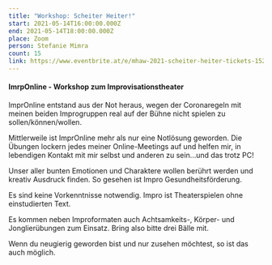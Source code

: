 ```yaml
---
title: "Workshop: Scheiter Heiter!"
start: 2021-05-14T16:00:00.000Z
end: 2021-05-14T18:00:00.000Z
place: Zoom
person: Stefanie Mimra
count: 15
link: https://www.eventbrite.at/e/mhaw-2021-scheiter-heiter-tickets-152506159027?utm-medium=discovery&utm-campaign=social&utm-content=attendeeshare&aff=escb&utm-source=cp&utm-term=listing
---
```

#### ImrpOnline - Workshop zum Improvisationstheater

ImprOnline entstand aus der Not heraus, wegen der Coronaregeln mit meinen beiden Improgruppen real auf der Bühne nicht spielen zu sollen/können/wollen.

Mittlerweile ist ImprOnline mehr als nur eine Notlösung geworden. Die Übungen lockern jedes meiner Online-Meetings auf und helfen mir, in lebendigen Kontakt mit mir selbst und anderen zu sein...und das trotz PC!

Unser aller bunten Emotionen und Charaktere wollen berührt werden und kreativ Ausdruck finden. So gesehen ist Impro Gesundheitsförderung.

Es sind keine Vorkenntnisse notwendig. Impro ist Theaterspielen ohne einstudierten Text.

Es kommen neben Improformaten auch Achtsamkeits-, Körper- und Jonglierübungen zum Einsatz. Bring also bitte drei Bälle mit. 

Wenn du neugierig geworden bist und nur zusehen möchtest, so ist das auch möglich.